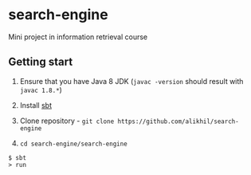 # search-engine
Mini project in information retrieval course

## Getting start

1. Ensure that you have Java 8 JDK (`javac -version` should result with `javac 1.8.*`)
2. Install [sbt](http://www.scala-sbt.org/download.html)

3. Clone repository - `git clone https://github.com/alikhil/search-engine`

4. `cd search-engine/search-engine`


```
$ sbt
> run
```